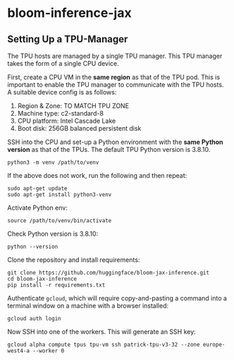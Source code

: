 # bloom-inference-jax

## Setting Up a TPU-Manager
The TPU hosts are managed by a single TPU manager. This TPU manager takes the form of a single CPU device.

First, create a CPU VM in the **same region** as that of the TPU pod. This is important to enable the TPU manager to communicate with the TPU hosts. A suitable device config is as follows: 
   1. Region & Zone: TO MATCH TPU ZONE
   2. Machine type: c2-standard-8
   3. CPU platform: Intel Cascade Lake
   4. Boot disk: 256GB balanced persistent disk

SSH into the CPU and set-up a Python environment with the **same Python version** as that of the TPUs. The default TPU Python version is 3.8.10.

```
python3 -m venv /path/to/venv
```
If the above does not work, run the following and then repeat:
   
```
sudo apt-get update
sudo apt-get install python3-venv
```

Activate Python env:
```
source /path/to/venv/bin/activate
```

Check Python version is 3.8.10:
```
python --version
```

Clone the repository and install requirements:
```
git clone https://github.com/huggingface/bloom-jax-inference.git
cd bloom-jax-inference
pip install -r requirements.txt
```


Authenticate `gcloud`, which will require copy-and-pasting a command into a terminal window on a machine with a browser installed:
```
gcloud auth login
```

Now SSH into one of the workers. This will generate an SSH key:
```
gcloud alpha compute tpus tpu-vm ssh patrick-tpu-v3-32 --zone europe-west4-a --worker 0
```
